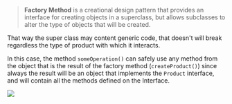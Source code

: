 
>**Factory Method** is a creational design pattern that provides an interface for creating objects in a superclass, but allows subclasses to alter the type of objects that will be created.

That way the super class may content generic code, that doesn't will break regardless the type of product with which it interacts.

In this case, the method `someOperation()` can safely use any method from the object that is the result of the factory method (`createProduct()`) since always the result will be an object that implements the `Product` interface, and will contain all the methods defined on the Interface. 

![](https://refactoring.guru/images/patterns/diagrams/factory-method/structure.png)
